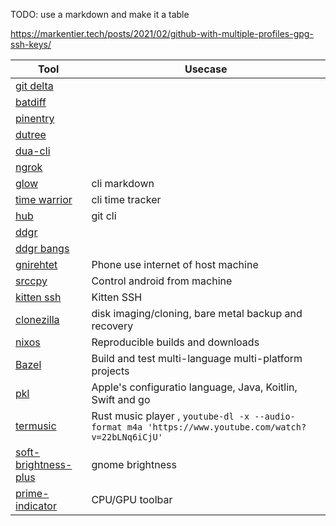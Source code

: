 TODO: use a markdown and make it a table

https://markentier.tech/posts/2021/02/github-with-multiple-profiles-gpg-ssh-keys/

| Tool | Usecase |
|------|---------|
| [git delta](https://dandavison.github.io/delta/installation.html) | |
| [batdiff](https://github.com/eth-p/bat-extras/blob/master/doc/batdiff.md)| |
| [pinentry](https://github.com/gpg/pinentry)| |
| [dutree](https://github.com/nachoparker/dutree)| |
| [dua-cli](https://github.com/Byron/dua-cli)| |
| [ngrok](https://ngrok.com/)| |
| [glow](https://github,com/charmbracelet/glow) | cli markdown |
| [time warrior](https://github.com/GothenburgBitFactory/timewarrior) | cli time tracker |
| [hub](https://github.com/mislav/hub) | git cli |
| [ddgr](https://github.com/jarun/ddgr) | |
| [ddgr bangs](https://duckduckgo.com/bangs) | |
| [gnirehtet](https://github.com/Genymobile/gnirehtet) | Phone use internet of host machine |
| [srccpy](https://github.com/Genymobile/scrcpy) | Control android from machine |
| [kitten ssh](https://sw.kovidgoyal.net/kitty/kittens/ssh/) | Kitten SSH |
| [clonezilla](https://clonezilla.org/) | disk imaging/cloning, bare metal backup and recovery |
| [nixos](https://nixos.org/) | Reproducible builds and downloads |
| [Bazel](https://bazel.build/) | Build and test multi-language multi-platform projects |
| [pkl](https://github.com/apple/pkl) | Apple's configuratio language, Java, Koitlin, Swift and go |
| [termusic]() | Rust music player , `youtube-dl -x --audio-format m4a 'https://www.youtube.com/watch?v=22bLNq6iCjU'`|
| [soft-brightness-plus](https://github.com/jkitching/soft-brightness-plus) | gnome brightness |
| [prime-indicator](https://extensions.gnome.org/extension/1275/prime-indicator/) | CPU/GPU toolbar |
